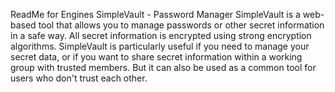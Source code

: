 ReadMe for Engines SimpleVault - Password Manager
SimpleVault is a web-based tool that allows you to manage passwords or other secret information in a safe way. All secret information is encrypted using strong encryption algorithms. SimpleVault is particularly useful if you need to manage your secret data, or if you want to share secret information within a working group with trusted members. But it can also be used as a common tool for users who don't trust each other.